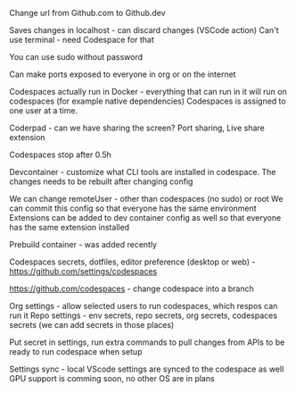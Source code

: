 Change url from Github.com to Github.dev

Saves changes in localhost - can discard changes (VSCode action)
Can't use terminal - need Codespace for that

You can use sudo without password

Can make ports exposed to everyone in org or on the internet

Codespaces actually run in Docker - everything that can run in it will run on codespaces (for example native dependencies)
Codespaces is assigned to one user at a time.

Coderpad - can we have sharing the screen? Port sharing, Live share extension

Codespaces stop after 0.5h

Devcontainer - customize what CLI tools are installed in codespace. The changes needs to be rebuilt after changing config

We can change remoteUser - other than codespaces (no sudo) or root
We can commit this config so that everyone has the same environment
Extensions can be added to dev container config as well so that everyone has the same extension installed

Prebuild container - was added recently

Codespaces secrets, dotfiles, editor preference (desktop or web) - https://github.com/settings/codespaces

https://github.com/codespaces - change codespace into a branch

Org settings - allow selected users to run codespaces, which respos can run it
Repo settings - env secrets, repo secrets, org secrets, codespaces secrets (we can add secrets in those places)

Put secret in settings, run extra commands to pull changes from APIs to be ready to run codespace when setup

Settings sync - local VScode settings are synced to the codespace as well
GPU support is comming soon, no other OS are in plans
